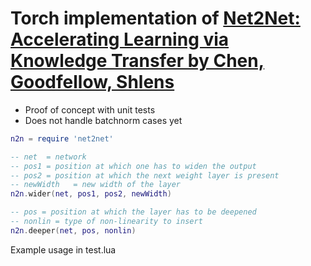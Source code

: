 # Torch implementation of [Net2Net: Accelerating Learning via Knowledge Transfer by Chen, Goodfellow, Shlens](http://arxiv.org/abs/1511.05641)

- Proof of concept with unit tests
- Does not handle batchnorm cases yet

```lua
n2n = require 'net2net'

-- net  = network
-- pos1 = position at which one has to widen the output
-- pos2 = position at which the next weight layer is present
-- newWidth   = new width of the layer
n2n.wider(net, pos1, pos2, newWidth)

-- pos = position at which the layer has to be deepened
-- nonlin = type of non-linearity to insert
n2n.deeper(net, pos, nonlin)
```

Example usage in test.lua



